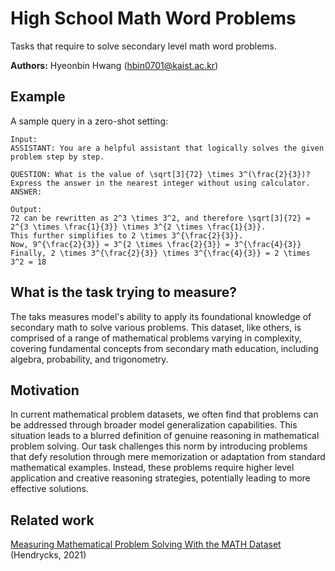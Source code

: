 # High School Math Word Problems

Tasks that require to solve secondary level math word problems.

**Authors:** Hyeonbin Hwang (hbin0701@kaist.ac.kr)

## Example

A sample query in a zero-shot setting:

```
Input:
ASSISTANT: You are a helpful assistant that logically solves the given problem step by step.

QUESTION: What is the value of \sqrt[3]{72} \times 3^(\frac{2}{3})? Express the answer in the nearest integer without using calculator.
ANSWER: 

Output: 
72 can be rewritten as 2^3 \times 3^2, and therefore \sqrt[3]{72} = 2^{3 \times \frac{1}{3}} \times 3^{2 \times \frac{1}{3}}.
This further simplifies to 2 \times 3^{\frac{2}{3}}.
Now, 9^{\frac{2}{3}} = 3^{2 \times \frac{2}{3}} = 3^{\frac{4}{3}}
Finally, 2 \times 3^{\frac{2}{3}} \times 3^{\frac{4}{3}} = 2 \times 3^2 = 18
```

## What is the task trying to measure?

The taks measures model's ability to apply its foundational knowledge of secondary math to solve various problems. This dataset, like others, is comprised of a range of mathematical problems varying in complexity, covering fundamental concepts from secondary math education, including algebra, probability, and trigonometry.

## Motivation

In current mathematical problem datasets, we often find that problems can be addressed through broader model generalization capabilities. This situation leads to a blurred definition of genuine reasoning in mathematical problem solving. Our task challenges this norm by introducing problems that defy resolution through mere memorization or adaptation from standard mathematical examples. Instead, these problems require higher level application and creative reasoning strategies, potentially leading to more effective solutions. 

## Related work

[Measuring Mathematical Problem Solving With the MATH Dataset](https://arxiv.org/abs/2103.03874) (Hendrycks, 2021)